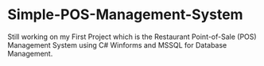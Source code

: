 # Simple-POS-Management-System
Still working on my First Project which is the Restaurant Point-of-Sale (POS) Management System using C# Winforms and MSSQL for Database Management. 
